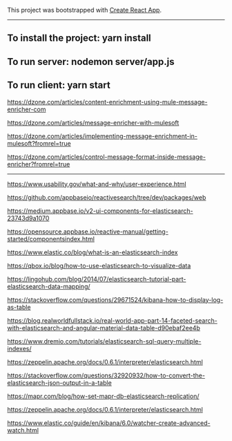 This project was bootstrapped with [Create React App](https://github.com/facebookincubator/create-react-app).

---
To install the project: yarn install
---
To run server:  nodemon server/app.js
---
To run client: yarn start
---

https://dzone.com/articles/content-enrichment-using-mule-message-enricher-com

https://dzone.com/articles/message-enricher-with-mulesoft

https://dzone.com/articles/implementing-message-enrichment-in-mulesoft?fromrel=true

https://dzone.com/articles/control-message-format-inside-message-enricher?fromrel=true

--------
https://www.usability.gov/what-and-why/user-experience.html

https://github.com/appbaseio/reactivesearch/tree/dev/packages/web

https://medium.appbase.io/v2-ui-components-for-elasticsearch-23743d9a1070

https://opensource.appbase.io/reactive-manual/getting-started/componentsindex.html


https://www.elastic.co/blog/what-is-an-elasticsearch-index

https://qbox.io/blog/how-to-use-elasticsearch-to-visualize-data

https://lingohub.com/blog/2014/07/elasticsearch-tutorial-part-elasticsearch-data-mapping/

https://stackoverflow.com/questions/29671524/kibana-how-to-display-log-as-table

https://blog.realworldfullstack.io/real-world-app-part-14-faceted-search-with-elasticsearch-and-angular-material-data-table-d90ebaf2ee4b

https://www.dremio.com/tutorials/elasticsearch-sql-query-multiple-indexes/

https://zeppelin.apache.org/docs/0.6.1/interpreter/elasticsearch.html

https://stackoverflow.com/questions/32920932/how-to-convert-the-elasticsearch-json-output-in-a-table

https://mapr.com/blog/how-set-mapr-db-elasticsearch-replication/

https://zeppelin.apache.org/docs/0.6.1/interpreter/elasticsearch.html

https://www.elastic.co/guide/en/kibana/6.0/watcher-create-advanced-watch.html

